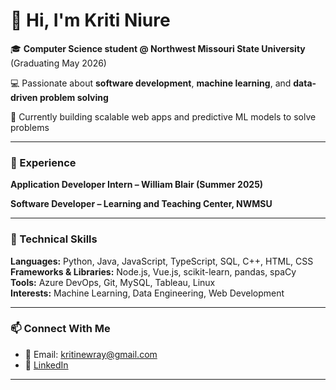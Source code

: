 # 👋 Hi, I'm Kriti Niure

🎓 **Computer Science student @ Northwest Missouri State University** (Graduating May 2026)  

💻 Passionate about **software development**, **machine learning**, and **data-driven problem solving**  

📍 Currently building scalable web apps and predictive ML models to solve problems

---

### 💼 Experience

**Application Developer Intern – William Blair (Summer 2025)**  

**Software Developer – Learning and Teaching Center, NWMSU**  

---

### 🧠 Technical Skills
**Languages:** Python, Java, JavaScript, TypeScript, SQL, C++, HTML, CSS  
**Frameworks & Libraries:** Node.js, Vue.js, scikit-learn, pandas, spaCy  
**Tools:** Azure DevOps, Git, MySQL, Tableau, Linux  
**Interests:** Machine Learning, Data Engineering, Web Development  

---


### 📫 Connect With Me
- 📧 Email: [kritinewray@gmail.com](mailto:kritinewray@gmail.com)
- 💼 [LinkedIn](https://www.linkedin.com/in/kriti-n-4a20ba255/)


---
